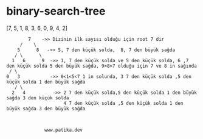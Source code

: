 # binary-search-tree

[7, 5, 1, 8, 3, 6, 0, 9, 4, 2]

            7    ->> Dizinin ilk sayısı olduğu için root 7 dir
         /    \   
        5      8   ->> 5, 7 den küçük solda,  8, 7 den büyük sağda
       / \      \
      1   6      9  ->> 1, 7 den küçük solda ve 5 den küçük solda, 6 ,7 den küçük solda 5 den büyük sağda, 9>8>7 olduğu için 7 ve 8 in sağında
     / \
    0   3           ->> 0<1<5<7 1 in solunda, 3 7 den küçük solda ,5 den küçük solda 1 den büyük sağda
       / \
      2   4          ->> 2 7 den küçük solda,5 den küçük solda 1 den büyük sağda 3 den küçük solda
                         4 7 den küçük solda ,5 den küçük solda 1 den büyük sağda 3 den büyük sağda
                         
                         
                         
                  www.patika.dev
